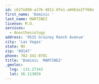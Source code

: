 ```yaml
---
id: c627e898-a17b-4811-8fe1-a04b1e2ff68e
first_name: 'Dominic '
last_name: MARTINEZ
license: M.D.
services:
  - Anesthesiology
address: '9515 Grainey Ranch Avenue'
city: 'Las Vegas'
state: NV
zip: '89147'
phone: 702-341-0701
title: 'Dominic  MARTINEZ'
_geoloc:
  lng: -115.27343
  lat: 36.113059
---
```

